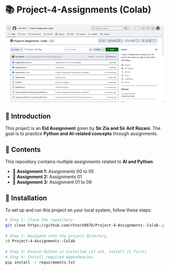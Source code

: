 # 📚 Project-4-Assignments (Colab)

![Project Banner](https://github.com/rktech0078/Project-4-Assignments--Colab-/blob/main/Opera%20Snapshot_2025-04-01_232446.png)

## 📌 Introduction
This project is an **Eid Assignment** given by **Sir Zia and Sir Arif Rozani**. The goal is to practice **Python and AI-related concepts** through assignments.

## 📁 Contents
This repository contains multiple assignments related to **AI and Python**:

- 📝 **Assignment 1:** Assignments 00 to 05
- 📝 **Assignment 2:** Assignments 01
- 📝 **Assignment 3:** Assignment 01 to 06

## 🔧 Installation
To set up and run this project on your local system, follow these steps:

```bash
# Step 1: Clone the repository
git clone https://github.com/rktech0078/Project-4-Assignments--Colab-.git

# Step 2: Navigate into the project directory
cd Project-4-Assignments--Colab

# Step 3: Ensure Python is installed (if not, install it first)
# Step 4: Install required dependencies
pip install -r requirements.txt
